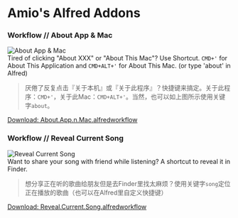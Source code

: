 # Amio's Alfred Addons


### Workflow // About App & Mac
![About App & Mac](https://f.cloud.github.com/assets/215282/293965/96c6816c-93c4-11e2-87a6-ecccdce2b64d.png)  
Tired of clicking "About XXX" or "About This Mac"? Use Shortcut. `CMD+'` for About This Application and `CMD+ALT+'` for About This Mac. (or type 'about' in Alfred)  

> 厌倦了反复点击『关于本机』或『关于此程序』？快捷键来搞定。关于此程序：`CMD+'`，关于此Mac：`CMD+ALT+'`。当然，也可以如上图所示使用关键字`about`。  

[Download: About.App.n.Mac.alfredworkflow](http://amio.github.io/alfred-addons/workflows/About.App.n.Mac.alfredworkflow)  

### Workflow // Reveal Current Song
![Reveal Current Song](https://f.cloud.github.com/assets/215282/502132/fe18c08a-bca7-11e2-948a-ce2df393324a.png)  
Want to share your song with friend while listening? A shortcut to reveal it in Finder.  
> 想分享正在听的歌曲给朋友但是去Finder里找太麻烦？使用关键字`song`定位正在播放的歌曲（也可以在Alfred里自定义快捷键）  

[Download: Reveal.Current.Song.alfredworkflow](http://amio.github.io/alfred-addons/workflows/Reveal.Current.Song.alfredworkflow)  
